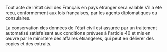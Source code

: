 Tout acte de l'état civil des Français en pays étranger sera valable s'il a été reçu, conformément aux lois françaises, par les agents diplomatiques ou consulaires.

La conservation des données de l'état civil est assurée par un traitement automatisé satisfaisant aux conditions prévues à l'article 40 et mis en œuvre par le ministère des affaires étrangères, qui peut en délivrer des copies et des extraits.
